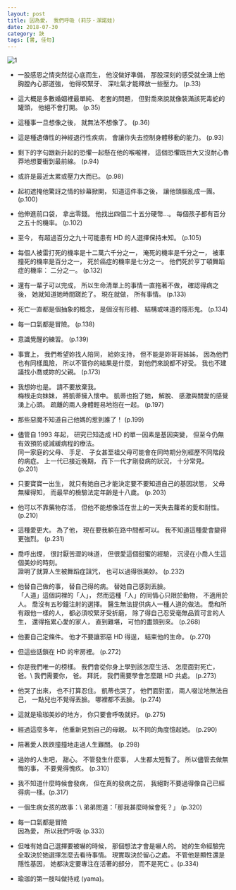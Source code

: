```yaml
---
layout: post
title: 因為愛， 我們呼吸 (莉莎‧潔諾娃)
date: 2018-07-30
category: 訣
tags: [書, 佳句]
---
```


![1](https://doltegg.github.io/egg/others/egg/obriens.jpg)

- 一股感恩之情突然從心底而生，
他沒做好準備，
那股深刻的感受就全湧上他胸膛內心那道強，
他得咬緊牙、 深吐氣才能釋放一些壓力。 (p.33)


- 這大概是多數婚姻裡最單純、 老套的問題，
但對喬來說就像裝滿該死毒蛇的罐頭，
他絕不會打開。 (p.35)

<!--more-->

- 這種事一旦想像之後，
就無法不想像了。 (p.36)


- 這是種遺傳性的神經退行性疾病，
會讓你失去控制身體移動的能力。 (p.93)


- 剩下的字句跟新升起的恐懼一起懸在他的喉嚨裡，
這個恐懼既巨大又沒耐心魯莽地想要衝到最前線。 (p.94) 


- 或許是最近太累或壓力大而已。 (p.98)


- 起初遮掩他驚訝之情的紗幕掀開，
知道這件事之後，
讓他頭腦亂成一團。 (p.100)


- 他伸進前口袋，
拿出零錢。
他找出四個二十五分硬幣...。
每個孩子都有百分之五十的機率。 (p.102)


- 至今，
有超過百分之九十可能患有 HD 的人選擇保持未知。 (p.105)


- 每個人被雷打死的機率是十二萬六千分之一，
淹死的機率是千分之一，
被車撞死的機率是百分之一，
死於癌症的機率是七分之一。
他們死於亨丁頓舞蹈症的機率： 二分之一。 (p.132)


- 還有一輩子可以完成，
所以生命清單上的事情一直拖著不做，
確認得病之後，
她就知道她時間蹉跎了。
現在就做，
所有事情。 (p.133)


- 死亡一直都是個抽象的概念，
是個沒有形體、 結構或味道的隱形鬼。 (p.134)


- 每一口氣都是冒險。 (p.138)


- 意識覺醒的練習。 (p.139)


- 事實上，
我們希望妳找人陪同，
給妳支持，
但不能是妳哥哥姊姊，
因為他們也有同樣風險，
所以不管你的結果是什麼，
對他們來說都不好受。
我也不建議找小喬或妳的父親。 (p.173)


- 我想妳也是。 請不要放棄我。<br />
梅根走向妹妹，
將凱蒂擁入懷中。
凱蒂也抱了她，
解脫、 感激與關愛的感覺湧上心頭。
疏離的兩人身體輕易地抱在一起。 (p.197)


- 那些惡魔不知道自己他媽的惹到誰了！ (p.199)


- 儘管自 1993 年起，
研究已知造成 HD 的單一因素是基因突變，
但至今仍無有效預防或減緩病程的療法。<br />
同一家庭的父母、 手足、 子女甚至祖父母可能會在同時期分別經歷不同階段的病症。
上一代已接近晚期，
而下一代才剛發病的狀況，
十分常見。 (p.201)


- 只要寶寶一出生，
就只有她自己才能決定要不要知道自己的基因狀態，
父母無權得知，
而最早的檢驗法定年齡是十八歲。 (p.203)


- 他可以不靠藥物存活，
但他不能想像活在世上的一天失去蘿希的愛和耐性。 (p.210)


- 這種愛更大。
為了他，
現在要我躺在路中間都可以。
我不知道這種愛會變得更強烈。 (p.231)


- 喬呼出煙，
很討厭苦澀的味道，
但很愛這個甜蜜的經驗，
沉浸在小喬人生這個美妙的時刻。<br />
證明了就算人生被舞蹈症詛咒，
也可以過得很美妙。 (p.232)


- 他替自己做的事，
替自己得的病。
替她自己感到丟臉。<br />
「人道」這個詞裡的「人」，
然而這種「人」的同情心只限於動物，
不適用於人。
喬沒有五秒鐘注射的選擇。
醫生無法提供病人一種人道的做法。
喬和所有跟他一樣的人，
都必須咬緊牙受折磨，
除了得自己忍受毫無品質可言的人生，
還得拖累心愛的家人，
直到難堪，
可怕的盡頭到來。 (p.268)


- 他要自己定條件。
他才不要讓邪惡 HD 得逞，
結束他的生命。 (p.270)


- 但這些話鎖在 HD 的牢房裡。 (p.272)


- 你是我們唯一的榜樣。
我們會從你身上學到該怎麼生活、 怎麼面對死亡， 爸。\\
我們需要你，
爸。
拜託，
我們需要學會怎麼跟 HD 共處。 (p.273)


- 他哭了出來，
也不打算忍住。
凱蒂也哭了，
他們面對面，
兩人啜泣地無法自己，
一點兒也不覺得丟臉。
哪裡都不丟臉。 (p.274)


- 這就是瑜珈美妙的地方，
你只要會呼吸就好。 (p.275)


- 經過這麼多年，
他重新見到自己的母親。
以不同的角度憶起她。 (p.290)


- 陪著愛人跌跌撞撞地走過人生難關。 (p.298)


- 過妳的人生吧， 甜心。
不管發生什麼事，
人生都太短暫了。
所以儘管去做無悔的事，
不要覺得愧疚。 (p.310)


- 我不知道什麼時候會發病，
但在真的發病之前，
我絕對不要過得像自己已經得病一樣。(p.317)


- 一個生病女孩的故事：\\
弟弟問道：「那我甚麼時候會死？」 (p.320)


- 每一口氣都是冒險<br />
因為愛， 所以我們呼吸 (p.333)


- 但唯有她自己選擇要被嚇的時候，
那個想法才會是嚇人的。
她的生命經驗完全取決於她選擇怎麼去看待事情。
現實取決於留心之處。
不管他是顯性還是隱性基因，
她都決定要專注在活著的部分，
而不是死亡 。(p.334)

- 瑜珈的第一肢叫做持戒 (yama)。
